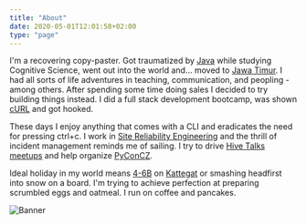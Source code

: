 ```yaml
---
title: "About"
date: 2020-05-01T12:01:58+02:00
type: "page"
---
```


I'm a recovering copy-paster. Got traumatized by [Java](https://en.wikipedia.org/wiki/Java_(programming_language)) while studying Cognitive Science, went out into the world and… moved to [Jawa Timur](https://en.wikipedia.org/wiki/East_Java). I had all sorts of life adventures in teaching, communication, and peopling - among others. After spending some time doing sales I decided to try building things instead. I did a full stack development bootcamp, was shown [cURL](https://en.wikipedia.org/wiki/CURL) and got hooked.

These days I enjoy anything that comes with a CLI and eradicates the need for pressing ctrl+c. I work in [Site Reliability Engineering](https://linkedin.com/in/dariagru) and the thrill of incident management reminds me of sailing. I try to drive [Hive Talks meetups](https://www.meetup.com/apiaryio/events/) and help organize [PyConCZ](https://cz.pycon.org/2020/).

Ideal holiday in my world means [4-6B](https://en.wikipedia.org/wiki/Beaufort_scale) on [Kattegat](https://en.wikipedia.org/wiki/Kattegat) or smashing headfirst into snow on a board. I'm trying to achieve perfection at preparing scrumbled eggs and oatmeal. I run on coffee and pancakes.

![Banner](/img/tcp.png)
